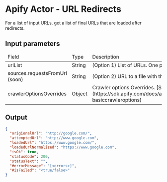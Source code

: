 # Apify Actor - URL Redirects

For a list of input URLs, get a list of final URLs that are loaded after redirects.

## Input parameters

<table>
<thead>
  <tr>
    <td>Field</td>
    <td>Type</td>
    <td>Description</td>
  </tr>
</thead>
<tbody>
  <tr>
    <td>urlList</td>
    <td>String</td>
    <td>(Option 1) List of URLs. One per line.`</td>
  </tr>
  <tr>
    <td>sources.requestsFromUrl (soon)</td>
    <td>String</td>
    <td>(Option 2) URL to a file with the list of URLs</td>
  </tr>
  <tr>
  <td>crawlerOptionsOverrides</td>
  <td>Object</td>
  <td>Crawler options Overrides. [See for overrides ↗](https://sdk.apify.com/docs/api/basiccrawler#new-basiccrawleroptions)</td>
  </tr>
</tbody>
</table>

## Output

```json
{
  "origionalUrl": "http://google.com/",
  "attemptedUrl": "http://www.google.com",
  "loadedUrl": "https://www.google.com/",
  "loadedUrlNormalized": "https://www.google.com",
  "isOk": true,
  "statusCode": 200,
  "statusText": "",
  "#errorMessage": "[<errors>]",
  "#isFailed": "<true/false>"
}
```
